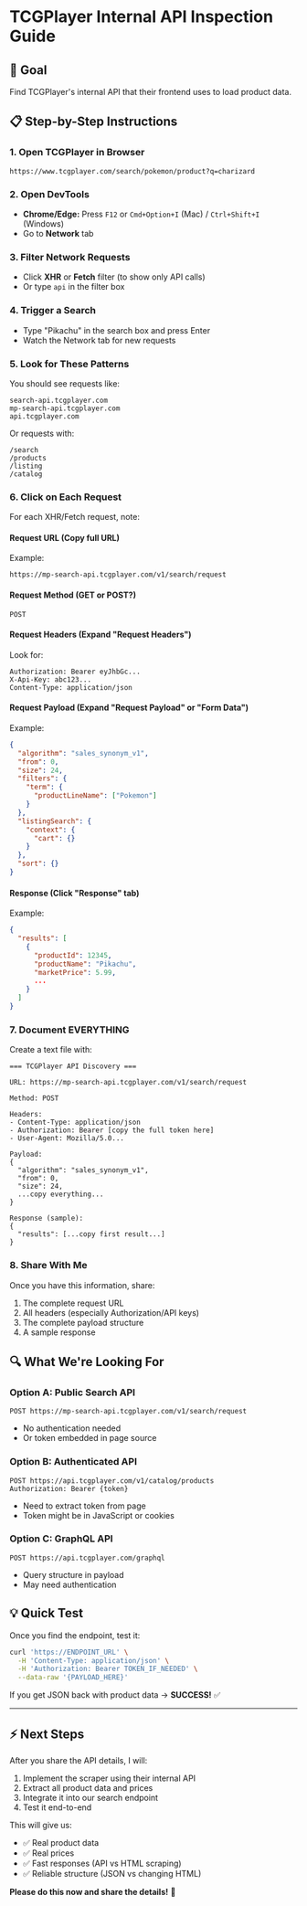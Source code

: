 # TCGPlayer Internal API Inspection Guide

## 🎯 Goal
Find TCGPlayer's internal API that their frontend uses to load product data.

## 📋 Step-by-Step Instructions

### 1. Open TCGPlayer in Browser
```
https://www.tcgplayer.com/search/pokemon/product?q=charizard
```

### 2. Open DevTools
- **Chrome/Edge:** Press `F12` or `Cmd+Option+I` (Mac) / `Ctrl+Shift+I` (Windows)
- Go to **Network** tab

### 3. Filter Network Requests
- Click **XHR** or **Fetch** filter (to show only API calls)
- Or type `api` in the filter box

### 4. Trigger a Search
- Type "Pikachu" in the search box and press Enter
- Watch the Network tab for new requests

### 5. Look for These Patterns

You should see requests like:
```
search-api.tcgplayer.com
mp-search-api.tcgplayer.com
api.tcgplayer.com
```

Or requests with:
```
/search
/products
/listing
/catalog
```

### 6. Click on Each Request

For each XHR/Fetch request, note:

#### **Request URL** (Copy full URL)
Example:
```
https://mp-search-api.tcgplayer.com/v1/search/request
```

#### **Request Method** (GET or POST?)
```
POST
```

#### **Request Headers** (Expand "Request Headers")
Look for:
```
Authorization: Bearer eyJhbGc...
X-Api-Key: abc123...
Content-Type: application/json
```

#### **Request Payload** (Expand "Request Payload" or "Form Data")
Example:
```json
{
  "algorithm": "sales_synonym_v1",
  "from": 0,
  "size": 24,
  "filters": {
    "term": {
      "productLineName": ["Pokemon"]
    }
  },
  "listingSearch": {
    "context": {
      "cart": {}
    }
  },
  "sort": {}
}
```

#### **Response** (Click "Response" tab)
Example:
```json
{
  "results": [
    {
      "productId": 12345,
      "productName": "Pikachu",
      "marketPrice": 5.99,
      ...
    }
  ]
}
```

### 7. Document EVERYTHING

Create a text file with:

```
=== TCGPlayer API Discovery ===

URL: https://mp-search-api.tcgplayer.com/v1/search/request

Method: POST

Headers:
- Content-Type: application/json
- Authorization: Bearer [copy the full token here]
- User-Agent: Mozilla/5.0...

Payload:
{
  "algorithm": "sales_synonym_v1",
  "from": 0,
  "size": 24,
  ...copy everything...
}

Response (sample):
{
  "results": [...copy first result...]
}
```

### 8. Share With Me

Once you have this information, share:
1. The complete request URL
2. All headers (especially Authorization/API keys)
3. The complete payload structure
4. A sample response

## 🔍 What We're Looking For

### Option A: Public Search API
```
POST https://mp-search-api.tcgplayer.com/v1/search/request
```
- No authentication needed
- Or token embedded in page source

### Option B: Authenticated API
```
POST https://api.tcgplayer.com/v1/catalog/products
Authorization: Bearer {token}
```
- Need to extract token from page
- Token might be in JavaScript or cookies

### Option C: GraphQL API
```
POST https://api.tcgplayer.com/graphql
```
- Query structure in payload
- May need authentication

## 💡 Quick Test

Once you find the endpoint, test it:

```bash
curl 'https://ENDPOINT_URL' \
  -H 'Content-Type: application/json' \
  -H 'Authorization: Bearer TOKEN_IF_NEEDED' \
  --data-raw '{PAYLOAD_HERE}'
```

If you get JSON back with product data → **SUCCESS!** ✅

---

## ⚡ Next Steps

After you share the API details, I will:
1. Implement the scraper using their internal API
2. Extract all product data and prices
3. Integrate it into our search endpoint
4. Test it end-to-end

This will give us:
- ✅ Real product data
- ✅ Real prices
- ✅ Fast responses (API vs HTML scraping)
- ✅ Reliable structure (JSON vs changing HTML)

**Please do this now and share the details!** 🚀

